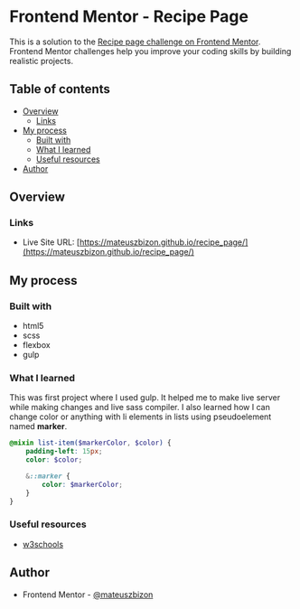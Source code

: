 # Frontend Mentor - Recipe Page

This is a solution to the [Recipe page challenge on Frontend Mentor](https://www.frontendmentor.io/challenges/recipe-page-KiTsR8QQKm). Frontend Mentor challenges help you improve your coding skills by building realistic projects. 

## Table of contents

- [Overview](#overview)
    - [Links](#links)
- [My process](#my-process)
    - [Built with](#built-with)
    - [What I learned](#what-i-learned)
    - [Useful resources](#useful-resources)
- [Author](#author)

## Overview

### Links

- Live Site URL: [https://mateuszbizon.github.io/recipe_page/](https://mateuszbizon.github.io/recipe_page/)

## My process

### Built with

- html5
- scss
- flexbox
- gulp

### What I learned

This was first project where I used gulp. It helped me to make live server while making changes and live sass compiler. I also learned how I can change color or anything with li elements in lists using pseudoelement named **marker**.

```scss
@mixin list-item($markerColor, $color) {
	padding-left: 15px;
	color: $color;

	&::marker {
		color: $markerColor;
	}
}
```

### Useful resources

- [w3schools](https://www.w3schools.com/howto/howto_css_bullet_color.asp)

## Author

- Frontend Mentor - [@mateuszbizon](https://www.frontendmentor.io/profile/mateuszbizon)